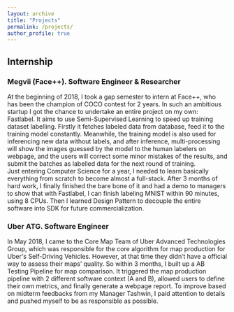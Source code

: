 ```yaml
---
layout: archive
title: "Projects"
permalink: /projects/
author_profile: true
---
```


## Internship
### Megvii (Face++). Software Engineer & Researcher
At the beginning of 2018, I took a gap semester to intern at Face++, who has been the champion of COCO contest for 2 years. In such an ambitious startup I got the chance to undertake an entire project on my own: Fastlabel. It aims to use Semi-Supervised Learning to speed up training dataset labelling. Firstly it fetches labeled data from database, feed it to the training model constantly. Meanwhile, the training model is also used for inferencing new data without labels, and after inference, multi-processing will show the images guessed by the model to the human labelers on webpage, and the users will correct some minor mistakes of the results, and submit the batches as labelled data for the next round of training. 
<br/>
Just entering Computer Science for a year, I needed to learn basically everything from scratch to become almost a full-stack. After 3 months of hard work, I finally finished the bare bone of it and had a demo to managers to show that with Fastlabel, I can finish labeling MNIST within 90 minutes, using 8 CPUs. Then I learned Design Pattern to decouple the entire software into SDK for future commercialization. 

### Uber ATG. Software Engineer
In May 2018, I came to the Core Map Team of Uber Advanced Technologies Group, which was responsible for the core algorithm for map production for Uber's Self-Driving Vehicles. However, at that time they didn’t have a official way to assess their maps’ quality. So within 3 months, I built up a AB Testing Pipeline for map comparison. It triggered the map production pipeline with 2 different software context (A and B), allowed users to define their own metrics, and finally generate a webpage report. To improve based on midterm feedbacks from my Manager Tashwin, I paid attention to details and pushed myself to be as responsible as possible.

